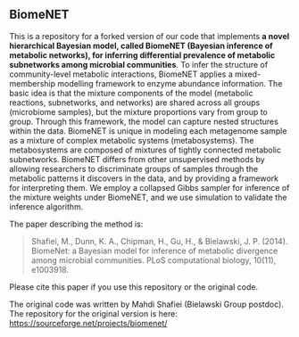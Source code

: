 
## BiomeNET

This is a repository for a forked version of our code that implements **a novel hierarchical Bayesian model, called BiomeNET (Bayesian inference of metabolic networks), for inferring differential prevalence of metabolic subnetworks among microbial communities**. To infer the structure of community-level metabolic interactions, BiomeNET applies a mixed-membership modelling framework to enzyme abundance information. The basic idea is that the mixture components of the model (metabolic reactions, subnetworks, and networks) are shared across all groups (microbiome samples), but the mixture proportions vary from group to group. Through this framework, the model can capture nested structures within the data. BiomeNET is unique in modeling each metagenome sample as a mixture of complex metabolic systems (metabosystems). The metabosystems are composed of mixtures of tightly connected metabolic subnetworks. BiomeNET differs from other unsupervised methods by allowing researchers to discriminate groups of samples through the metabolic patterns it discovers in the data, and by providing a framework for interpreting them. We employ a collapsed Gibbs sampler for inference of the mixture weights under BiomeNET, and we use simulation to validate the inference algorithm.


The paper describing the method is:

>Shafiei, M., Dunn, K. A., Chipman, H., Gu, H., & Bielawski, J. P. (2014). BiomeNet: a Bayesian model for inference of metabolic divergence among microbial communities. PLoS computational biology, 10(11), e1003918.

Please cite this paper if you use this repository or the original code.

The original code was written by Mahdi Shafiei (Bielawski Group postdoc). The repository for the original version is here: https://sourceforge.net/projects/biomenet/
